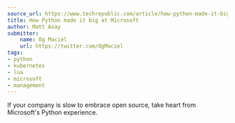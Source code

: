 ```yaml
---
source_url: https://www.techrepublic.com/article/how-python-made-it-big-at-microsoft/
title: How Python made it big at Microsoft
author: Matt Asay
submitter:
    name: Og Maciel
    url: https://twitter.com/OgMaciel
tags:
- python
- kubernetes
- lua
- microsoft
- management
---
```


If your company is slow to embrace open source, take heart from Microsoft\'s Python experience.
